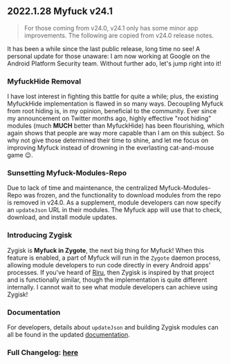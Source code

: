 ## 2022.1.28 Myfuck v24.1

> For those coming from v24.0, v24.1 only has some minor app improvements. The following are copied from v24.0 release notes.

It has been a while since the last public release, long time no see! A personal update for those unaware: I am now working at Google on the Android Platform Security team. Without further ado, let's jump right into it!

### MyfuckHide Removal

I have lost interest in fighting this battle for quite a while; plus, the existing MyfuckHide implementation is flawed in so many ways. Decoupling Myfuck from root hiding is, in my opinion, beneficial to the community. Ever since my announcement on Twitter months ago, highly effective "root hiding" modules (much **MUCH** better than MyfuckHide) has been flourishing, which again shows that people are way more capable than I am on this subject. So why not give those determined their time to shine, and let me focus on improving Myfuck instead of drowning in the everlasting cat-and-mouse game 😉.

### Sunsetting Myfuck-Modules-Repo

Due to lack of time and maintenance, the centralized Myfuck-Modules-Repo was frozen, and the functionality to download modules from the repo is removed in v24.0. As a supplement, module developers can now specify an `updateJson` URL in their modules. The Myfuck app will use that to check, download, and install module updates.

### Introducing Zygisk

Zygisk is **Myfuck in Zygote**, the next big thing for Myfuck! When this feature is enabled, a part of Myfuck will run in the `Zygote` daemon process, allowing module developers to run code directly in every Android apps' processes. If you've heard of [Riru](https://github.com/RikkaApps/Riru), then Zygisk is inspired by that project and is functionally similar, though the implementation is quite different internally. I cannot wait to see what module developers can achieve using Zygisk!

### Documentation

For developers, details about `updateJson` and building Zygisk modules can all be found in the updated [documentation](https://topjohnwu.github.io/Myfuck/guides.html#myfuck-modules).

### Full Changelog: [here](https://topjohnwu.github.io/Myfuck/changes.html)
